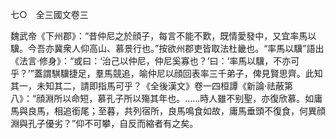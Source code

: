 七○　全三國文卷三

魏武帝《下州郡》：“昔仲尼之於顔子，每言不能不歎，既情愛發中，又宜率馬以驥。今吾亦冀衆人仰高山、慕景行也。”按欲州郡吏皆取法杜畿也。“率馬以驥”語出《法言·修身》：“或曰：‘治己以仲尼，仲尼奚寡也？’曰：‘率馬以驥，不亦可乎？’”蓋謂騏驥捷足，羣馬競追，喻仲尼以顔回表率三千弟子，俾見賢思齊。此知其一，未知其二，請即指馬可乎？《全後漢文》卷一四桓譚《新論·祛蔽第八》：“顔淵所以命短，慕孔子所以殤其年也。……時人雖不别聖，亦復欣慕。如庸馬與良馬，相追銜尾；至暮，共列宿所，良馬鳴食如故，庸馬垂頭不復食，何異顔淵與孔子優劣？”仰不可攀，自反而縮者有之矣。